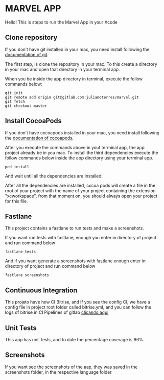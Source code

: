 # MARVEL APP

Hello! This is steps to run the Marvel App in your Xcode


## Clone repository

If you don't have git installed in your mac, you need install following the [documentation of git].

[documentation of git]:https://git-scm.com/download/mac

The first step, is clone the repository in your mac. To this create a directory in your mac and open that directory in your terminal app.

When you be inside the app directory in terminal, execute the follow commands below:


	git init
	git remote add origin git@gitlab.com:julianoterres/marvel.git
	git fetch
	git checkout master

## Install CocoaPods

If you don't have cocoapods installed in your mac, you need install following the [documentation of cocoapods].

[documentation of cocoapods]:https://cocoapods.org/

After you execute the commands above in yout terminal app, the app project already be in you mac. To install the third dependencies execute the follow commands below inside the app directory using your terminal app.

	pod install
	
And wait until all the dependencies are installed.

After all the dependencies are installed, cocoa pods will create a file in the root of your project with the name of your project containing the extension "xcworkspace", from that moment on, you should always open your project for this file.

## Fastlane

This project contains a fastlane to run tests and make a screenshots.

If you want run tests with fastlane, enough you enter in directory of project and run command below

	fastlane tests

And if you want generate a screenshots with fastlane enough enter in directory of project and run command below

	fastlane screenshots
	
## Continuous Integration

This projeto have how CI Bitrise, and if you see the config CI, we have a config file in project root folder called bitrise.yml, and you can follow the logs of bitrise in CI Pipelines of gitlab [clicando aqui].

[clicando aqui]:https://gitlab.com/julianoterres/marvel/pipelines
	
## Unit Tests

This app has unit tests, and to date the percentage coverage is 96%.

## Screenshots

If you want see the screenshots of the aap, they was saved in the screenshots folder, in the respective language folder.